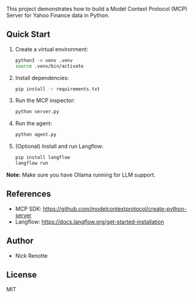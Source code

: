 
This project demonstrates how to build a Model Context Protocol (MCP) Server for Yahoo Finance data in Python.

## Quick Start

1. Create a virtual environment:
   ```zsh
   python3 -m venv .venv
   source .venv/bin/activate
   ```
2. Install dependencies:
   ```zsh
   pip install -r requirements.txt
   ```
3. Run the MCP inspector:
   ```zsh
   python server.py
   ```
4. Run the agent:
   ```zsh
   python agent.py
   ```
5. (Optional) Install and run Langflow:
   ```zsh
   pip install langflow
   langflow run
   ```

**Note:** Make sure you have Ollama running for LLM support.

## References
- MCP SDK: https://github.com/modelcontextprotocol/create-python-server
- Langflow: https://docs.langflow.org/get-started-installation

## Author
- Nick Renotte

## License
MIT
